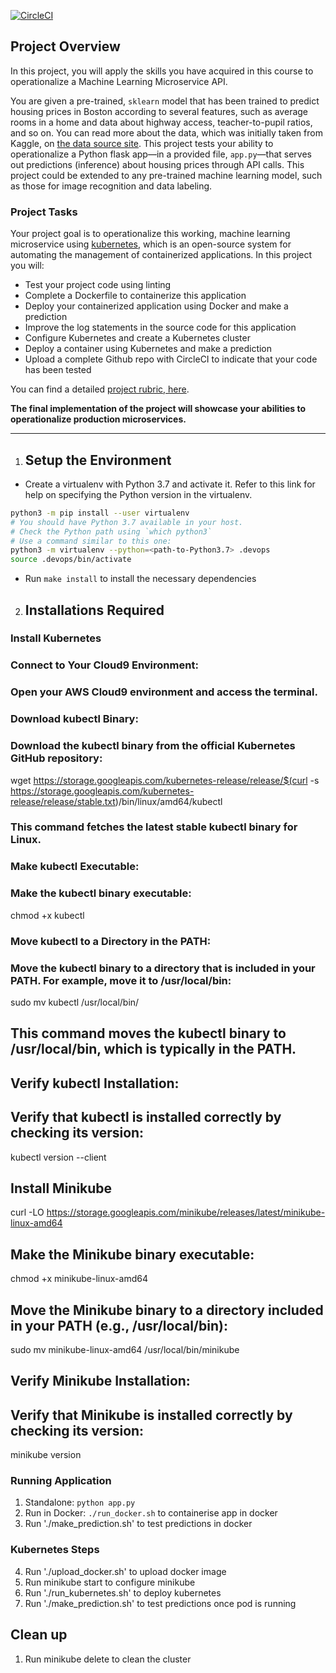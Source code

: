 [![CircleCI](https://dl.circleci.com/status-badge/img/gh/github-1d/Project_4_ML/tree/main.svg?style=svg)](https://dl.circleci.com/status-badge/redirect/gh/github-1d/Project_4_ML/tree/main)

## Project Overview

In this project, you will apply the skills you have acquired in this course to operationalize a Machine Learning Microservice API. 

You are given a pre-trained, `sklearn` model that has been trained to predict housing prices in Boston according to several features, such as average rooms in a home and data about highway access, teacher-to-pupil ratios, and so on. You can read more about the data, which was initially taken from Kaggle, on [the data source site](https://www.kaggle.com/c/boston-housing). This project tests your ability to operationalize a Python flask app—in a provided file, `app.py`—that serves out predictions (inference) about housing prices through API calls. This project could be extended to any pre-trained machine learning model, such as those for image recognition and data labeling.

### Project Tasks

Your project goal is to operationalize this working, machine learning microservice using [kubernetes](https://kubernetes.io/), which is an open-source system for automating the management of containerized applications. In this project you will:
* Test your project code using linting
* Complete a Dockerfile to containerize this application
* Deploy your containerized application using Docker and make a prediction
* Improve the log statements in the source code for this application
* Configure Kubernetes and create a Kubernetes cluster
* Deploy a container using Kubernetes and make a prediction
* Upload a complete Github repo with CircleCI to indicate that your code has been tested

You can find a detailed [project rubric, here](https://review.udacity.com/#!/rubrics/2576/view).

**The final implementation of the project will showcase your abilities to operationalize production microservices.**

---

1. ## Setup the Environment

* Create a virtualenv with Python 3.7 and activate it. Refer to this link for help on specifying the Python version in the virtualenv. 
```bash
python3 -m pip install --user virtualenv
# You should have Python 3.7 available in your host. 
# Check the Python path using `which python3`
# Use a command similar to this one:
python3 -m virtualenv --python=<path-to-Python3.7> .devops
source .devops/bin/activate
```
* Run `make install` to install the necessary dependencies

2. ## Installations Required

### Install Kubernetes
### Connect to Your Cloud9 Environment:
### Open your AWS Cloud9 environment and access the terminal.

### Download kubectl Binary:
### Download the kubectl binary from the official Kubernetes GitHub repository:

wget https://storage.googleapis.com/kubernetes-release/release/$(curl -s https://storage.googleapis.com/kubernetes-release/release/stable.txt)/bin/linux/amd64/kubectl
### This command fetches the latest stable kubectl binary for Linux.

### Make kubectl Executable:
### Make the kubectl binary executable:

chmod +x kubectl

### Move kubectl to a Directory in the PATH:
### Move the kubectl binary to a directory that is included in your PATH. For example, move it to /usr/local/bin:

sudo mv kubectl /usr/local/bin/
## This command moves the kubectl binary to /usr/local/bin, which is typically in the PATH.

## Verify kubectl Installation:
## Verify that kubectl is installed correctly by checking its version:

kubectl version --client

## Install Minikube
curl -LO https://storage.googleapis.com/minikube/releases/latest/minikube-linux-amd64
## Make the Minikube binary executable:

chmod +x minikube-linux-amd64
## Move the Minikube binary to a directory included in your PATH (e.g., /usr/local/bin):

sudo mv minikube-linux-amd64 /usr/local/bin/minikube
## Verify Minikube Installation:
## Verify that Minikube is installed correctly by checking its version:

minikube version

### Running Application

1. Standalone:  `python app.py`
2. Run in Docker:  `./run_docker.sh` to containerise app in docker
3. Run './make_prediction.sh' to test predictions in docker

### Kubernetes Steps

4. Run './upload_docker.sh' to upload docker image
5. Run minikube start to configure minikube
6. Run './run_kubernetes.sh' to deploy kubernetes
7. Run './make_prediction.sh' to test predictions once pod is running

## Clean up

1. Run minikube delete to clean the cluster
